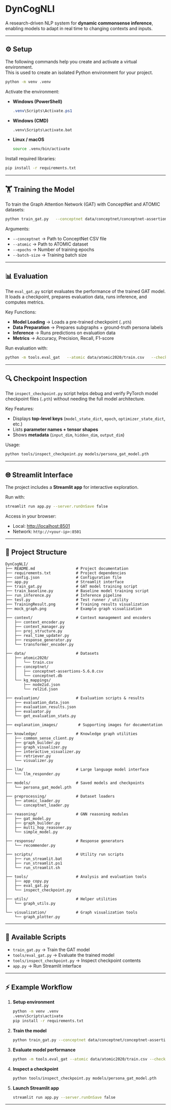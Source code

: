 # DynCogNLI

A research-driven NLP system for **dynamic commonsense inference**, enabling models to adapt in real time to changing contexts and inputs.

---

## ⚙️ Setup

The following commands help you create and activate a virtual environment.  
This is used to create an isolated Python environment for your project.

```bash
python -m venv .venv
```

Activate the environment:

- **Windows (PowerShell)**
  ```powershell
  .venv\Scripts\Activate.ps1
  ```
- **Windows (CMD)**
  ```cmd
  .venv\Scripts\activate.bat
  ```
- **Linux / macOS**
  ```bash
  source .venv/bin/activate
  ```

Install required libraries:

```bash
pip install -r requirements.txt
```

---

## 🏋️ Training the Model

To train the Graph Attention Network (GAT) with ConceptNet and ATOMIC datasets:

```bash
python train_gat.py   --conceptnet data/conceptnet/conceptnet-assertions-5.6.0.csv   --atomic data/atomic2020/train.csv   --epochs 10   --batch-size 8
```

Arguments:

- `--conceptnet` → Path to ConceptNet CSV file
- `--atomic` → Path to ATOMIC dataset
- `--epochs` → Number of training epochs
- `--batch-size` → Training batch size

---

## 📊 Evaluation

The `eval_gat.py` script evaluates the performance of the trained GAT model. It loads a checkpoint, prepares evaluation data, runs inference, and computes metrics.

Key Functions:

- **Model Loading** → Loads a pre-trained checkpoint (`.pth`)
- **Data Preparation** → Prepares subgraphs + ground-truth persona labels
- **Inference** → Runs predictions on evaluation data
- **Metrics** → Accuracy, Precision, Recall, F1-score

Run evaluation with:

```bash
python -m tools.eval_gat   --atomic data/atomic2020/train.csv   --checkpoint models/persona_gat_model.pth   --device cpu   --terms laptop phone car "flight delay"
```

---

## 🔍 Checkpoint Inspection

The `inspect_checkpoint.py` script helps debug and verify PyTorch model checkpoint files (`.pth`) without needing the full model architecture.

Key Features:

- Displays **top-level keys** (`model_state_dict`, `epoch`, `optimizer_state_dict`, etc.)
- Lists **parameter names + tensor shapes**
- Shows **metadata** (`input_dim`, `hidden_dim`, `output_dim`)

Usage:

```bash
python tools/inspect_checkpoint.py models/persona_gat_model.pth
```

---

## 🌐 Streamlit Interface

The project includes a **Streamlit app** for interactive exploration.

Run with:

```bash
streamlit run app.py --server.runOnSave false
```

Access in your browser:

- Local: [http://localhost:8501](http://localhost:8501)
- Network: `http://<your-ip>:8501`

---

## 📂 Project Structure

```
DynCogNLI/
├── README.md                  # Project documentation
├── requirements.txt           # Project dependencies
├── config.json                # Configuration file
├── app.py                     # Streamlit interface
├── train_gat.py               # GAT model training script
├── train_baseline.py          # Baseline model training script
├── run_inference.py           # Inference pipeline
├── test.py                    # Test runner / utility
├── TrainingResult.png         # Training results visualization
├── mock_graph.png             # Example graph visualization
│
├── context/                   # Context management and encoders
│   ├── context_encoder.py
│   ├── context_manager.py
│   ├── proj_structure.py
│   ├── real_time_updater.py
│   ├── response_generator.py
│   └── transformer_encoder.py
│
├── data/                      # Datasets
│   ├── atomic2020/
│   │   └── train.csv
│   ├── conceptnet/
│   │   ├── conceptnet-assertions-5.6.0.csv
│   │   └── conceptnet.db
│   └── kg_mappings/
│       ├── node2id.json
│       └── rel2id.json
│
├── evaluation/                # Evaluation scripts & results
│   ├── evaluation_data.json
│   ├── evaluation_results.json
│   ├── evaluator.py
│   └── get_evaluation_stats.py
│
├── explanation_images/         # Supporting images for documentation
│
├── knowledge/                 # Knowledge graph utilities
│   ├── common_sense_client.py
│   ├── graph_builder.py
│   ├── graph_visualizer.py
│   ├── interactive_visualizer.py
│   ├── retriever.py
│   └── visualizer.py
│
├── llm/                       # Large language model interface
│   └── llm_responder.py
│
├── models/                    # Saved models and checkpoints
│   └── persona_gat_model.pth
│
├── preprocessing/             # Dataset loaders
│   ├── atomic_loader.py
│   └── conceptnet_loader.py
│
├── reasoning/                 # GNN reasoning modules
│   ├── gat_model.py
│   ├── graph_builder.py
│   ├── multi_hop_reasoner.py
│   └── simple_model.py
│
├── response/                  # Response generators
│   └── recommender.py
│
├── scripts/                   # Utility run scripts
│   ├── run_streamlit.bat
│   ├── run_streamlit.ps1
│   └── run_streamlit.sh
│
├── tools/                     # Analysis and evaluation tools
│   ├── app copy.py
│   ├── eval_gat.py
│   └── inspect_checkpoint.py
│
├── utils/                     # Helper utilities
│   └── graph_utils.py
│
└── visualization/             # Graph visualization tools
    └── graph_plotter.py

```

---

## 📜 Available Scripts

- `train_gat.py` → Train the GAT model
- `tools/eval_gat.py` → Evaluate the trained model
- `tools/inspect_checkpoint.py` → Inspect checkpoint contents
- `app.py` → Run Streamlit interface

---

## ⚡ Example Workflow

1. **Setup environment**

   ```bash
   python -m venv .venv
   .venv\Scripts\activate
   pip install -r requirements.txt
   ```

2. **Train the model**

   ```bash
   python train_gat.py --conceptnet data/conceptnet/conceptnet-assertions-5.6.0.csv --atomic data/atomic2020/train.csv --epochs 10 --batch-size 8
   ```

3. **Evaluate model performance**

   ```bash
   python -m tools.eval_gat --atomic data/atomic2020/train.csv --checkpoint models/persona_gat_model.pth --device cpu --terms laptop phone car "flight delay"
   ```

4. **Inspect a checkpoint**

   ```bash
   python tools/inspect_checkpoint.py models/persona_gat_model.pth
   ```

5. **Launch Streamlit app**
   ```bash
   streamlit run app.py --server.runOnSave false
   ```

---
